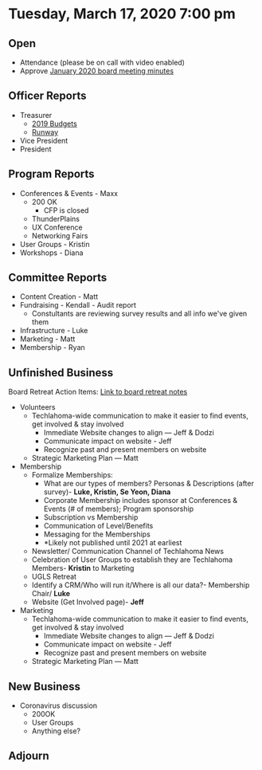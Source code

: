 # Tuesday, March 17, 2020 7:00 pm

## Open

- Attendance (please be on call with video enabled)
- Approve [January 2020 board meeting minutes](https://github.com/techlahoma/board_meetings/blob/master/2020/01_january_minutes.md)

## Officer Reports

- Treasurer
  - [2019 Budgets](https://docs.google.com/spreadsheets/d/1tw-q8jl-9VMMZ2OmxKM6sCq0A82pPU8yLPMsnaI-DGE/edit?usp=sharing)
  - [Runway](https://docs.google.com/spreadsheets/d/1BdSo4lCJLIDFu0a3EfQ3AWu2wgmotYP-qIzIDC4PXsk/edit?usp=sharing)
- Vice President
- President

## Program Reports

- Conferences & Events - Maxx
  - 200 OK
    - CFP is closed
  - ThunderPlains
  - UX Conference
  - Networking Fairs
- User Groups - Kristin
- Workshops - Diana

## Committee Reports

- Content Creation - Matt
- Fundraising - Kendall - Audit report
  - Constultants are reviewing survey results and all info we've given them
- Infrastructure - Luke
- Marketing - Matt
- Membership - Ryan


## Unfinished Business

Board Retreat Action Items:
[Link to board retreat notes](https://docs.google.com/document/d/1TeeipFHbYwD6iJZ6vT2G7VaAnpDQ1C50DU8IhPW4_84/edit?usp=sharing)
- Volunteers
  - Techlahoma-wide communication to make it easier to find events, get involved & stay involved
    - Immediate Website changes to align — Jeff & Dodzi
    - Communicate impact on website - Jeff
    - Recognize past and present members on website
  - Strategic Marketing Plan — Matt 
- Membership
   - Formalize Memberships:
     - What are our types of members? Personas & Descriptions (after survey)- **Luke, Kristin, Se Yeon, Diana**
     - Corporate Membership includes sponsor at Conferences & Events (# of members); Program sponsorship
     - Subscription vs Membership
     - Communication of Level/Benefits
     - Messaging for the Memberships
     - *Likely not published until 2021 at earliest
   - Newsletter/ Communication Channel of Techlahoma News
   - Celebration of User Groups to establish they are Techlahoma Members- **Kristin** to Marketing 
   - UGLS Retreat
   - Identify a CRM/Who will run it/Where is all our data?- Membership Chair/ **Luke**
   - Website (Get Involved page)- **Jeff**
- Marketing
  - Techlahoma-wide communication to make it easier to find events, get involved & stay involved
    - Immediate Website changes to align — Jeff & Dodzi
    - Communicate impact on website - Jeff
    - Recognize past and present members on website
  - Strategic Marketing Plan — Matt 

## New Business

 - Coronavirus discussion
   - 200OK
   - User Groups
   - Anything else?
   
## Adjourn
